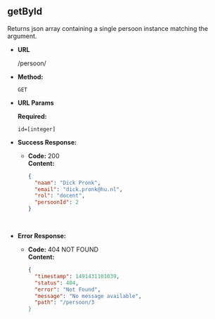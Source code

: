 **getById**
----

Returns json array containing a single persoon instance matching the <id> argument.

* **URL**

  /persoon/<id>

* **Method:**

  `GET` 

* **URL Params**

   **Required:**

   `id=[integer]`

* **Success Response:**

  * **Code:** 200 <br />
    **Content:** 

    ```json
    {
      "naam": "Dick Pronk",
      "email": "dick.pronk@hu.nl",
      "rol": "docent",
      "persoonId": 2
    }
    ```

    ​

* **Error Response:**

  * **Code:** 404 NOT FOUND <br />
    **Content:**

    ```json
    {
      "timestamp": 1491431101039,
      "status": 404,
      "error": "Not Found",
      "message": "No message available",
      "path": "/persoon/3
    }
    ```
    ​
